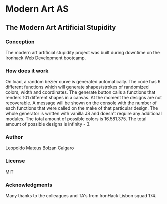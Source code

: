 # Modern Art AS

## The Modern Art Artificial Stupidity

### Conception

The modern art artificial stupidity project was built during downtime on the Ironhack Web Development bootcamp.

### How does it work

On load, a random bezier curve is generated automatically.
The code has 6 different functions which will generate shapes/strokes of randomized colors, width and coordinates.
The generate button calls a functions that renders 101 different shapes in a canvas. At the moment the designs are not recoverable. A message will be shown on the console with the number of each functions that were called on the make of that particular design.
The whole generator is written with vanilla JS and doesn't require any additional modules.
The total amount of possible colors is 16.581.375.
The total amount of possible designs is infinity - 3.

### Author

Leopoldo Mateus Bolzan Calgaro

### License

MIT

### Acknowledgments

Many thanks to the colleagues and TA's from IronHack Lisbon squad 174.
